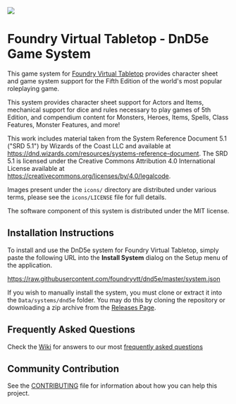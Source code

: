 ![](https://github.com/foundryvtt/dnd5e/blob/v10-dev/media/repo-dnd5e.jpg?raw=true)

# Foundry Virtual Tabletop - DnD5e Game System

This game system for [Foundry Virtual Tabletop](http://foundryvtt.com) provides character sheet and game system 
support for the Fifth Edition of the world's most popular roleplaying game.

This system provides character sheet support for Actors and Items, mechanical support for dice and rules necessary to
play games of 5th Edition, and compendium content for Monsters, Heroes, Items, Spells, Class Features, Monster 
Features, and more!

This work includes material taken from the System Reference Document 5.1 ("SRD 5.1") by Wizards of the Coast LLC and available at https://dnd.wizards.com/resources/systems-reference-document. The SRD 5.1 is licensed under the Creative Commons Attribution 4.0 International License available at https://creativecommons.org/licenses/by/4.0/legalcode.

Images present under the `icons/` directory are distributed under various terms, please see the `icons/LICENSE` file for full details.

The software component of this system is distributed under the MIT license.

## Installation Instructions

To install and use the DnD5e system for Foundry Virtual Tabletop, simply paste the following URL into the 
**Install System** dialog on the Setup menu of the application.

https://raw.githubusercontent.com/foundryvtt/dnd5e/master/system.json

If you wish to manually install the system, you must clone or extract it into the ``Data/systems/dnd5e`` folder. You
may do this by cloning the repository or downloading a zip archive from the
[Releases Page](https://github.com/foundryvtt/dnd5e/releases).

## Frequently Asked Questions  
Check the [Wiki](../../wiki) for answers to our most [frequently asked questions](../../wiki/faq)

## Community Contribution

See the [CONTRIBUTING](/CONTRIBUTING.md) file for information about how you can help this project.
